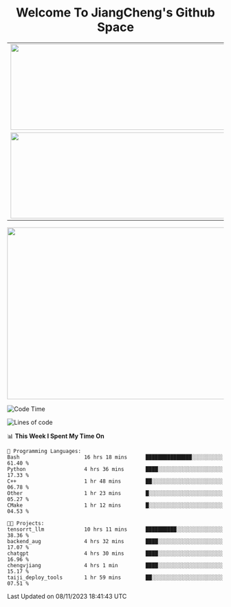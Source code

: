 <h1 align="center">Welcome To JiangCheng's Github Space</h1>

<table align="center" frame="void" rules="none" >
  <tr>
    <td>
      <div align="center"> <img height="200px" width="500px"  src="https://github-readme-stats.vercel.app/api?username=thisjiang&hide_title=true&hide_border=true&layout=compact&show_icons=trueline_height=21&text_color=000&icon_color=000&bg_color=0,ea6161,ffc64d,fffc4d,52fa5a&theme=graywhite" /> </div>
    </td>
    <td>
      <div align="center"> <img height="200px" width="500px" src="https://github-readme-stats.vercel.app/api/top-langs/?username=thisjiang&hide_title=true&hide_border=true&layout=compact&langs_count=6&text_color=000&icon_color=fff&bg_color=0,52fa5a,4dfcff,c64dff&theme=graywhite" /> </div>
    </td>
  </tr>
  <tr>
    <td>
      <div align="center"> <img height="200px" width="500px" src="https://github-readme-streak-stats.herokuapp.com/?user=thisjiang&hide_title=true&hide_border=true&layout=compact&langs_count=6" /> </div>
    </td>
    <td>
      <div align="center"> 
      <a href="https://github.com/" target="_blank"><img style="margin: 10px" src="https://profilinator.rishav.dev/skills-assets/git-scm-icon.svg" alt="Git" height="50" /></a>  
      <a href="https://www.linux.org/" target="_blank"><img style="margin: 10px" src="https://profilinator.rishav.dev/skills-assets/linux-original.svg" alt="Linux" height="50" /></a>  
      <a href="https://www.gnu.org/software/bash/" target="_blank"><img style="margin: 10px" src="https://profilinator.rishav.dev/skills-assets/gnu_bash-icon.svg" alt="Bash" height="50" /></a>  
      </div>
    </td>
  </tr>
</table>

<div align="center"> <img height="400px" width="1000px" src="https://github-readme-activity-graph.cyclic.app/graph?username=thisjiang&theme=react&hide_title=true&hide_border=true&layout=compact&langs_count=6" /> </div></td>

<!--START_SECTION:waka-->
![Code Time](http://img.shields.io/badge/Code%20Time-450%20hrs%208%20mins-blue)

![Lines of code](https://img.shields.io/badge/From%20Hello%20World%20I%27ve%20Written-700.5%20thousand%20lines%20of%20code-blue)

📊 **This Week I Spent My Time On** 

```text
💬 Programming Languages: 
Bash                     16 hrs 18 mins      ███████████████░░░░░░░░░░   61.40 % 
Python                   4 hrs 36 mins       ████░░░░░░░░░░░░░░░░░░░░░   17.33 % 
C++                      1 hr 48 mins        ██░░░░░░░░░░░░░░░░░░░░░░░   06.78 % 
Other                    1 hr 23 mins        █░░░░░░░░░░░░░░░░░░░░░░░░   05.27 % 
CMake                    1 hr 12 mins        █░░░░░░░░░░░░░░░░░░░░░░░░   04.53 % 

🐱‍💻 Projects: 
tensorrt_llm             10 hrs 11 mins      ██████████░░░░░░░░░░░░░░░   38.36 % 
backend_aug              4 hrs 32 mins       ████░░░░░░░░░░░░░░░░░░░░░   17.07 % 
chatgpt                  4 hrs 30 mins       ████░░░░░░░░░░░░░░░░░░░░░   16.96 % 
chengvjiang              4 hrs 1 min         ████░░░░░░░░░░░░░░░░░░░░░   15.17 % 
taiji_deploy_tools       1 hr 59 mins        ██░░░░░░░░░░░░░░░░░░░░░░░   07.51 % 
```


 Last Updated on 08/11/2023 18:41:43 UTC
<!--END_SECTION:waka-->
